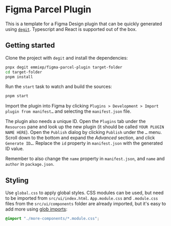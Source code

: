# Figma Parcel Plugin

This is a template for a Figma Design plugin that can be quickly generated using [`degit`](https://github.com/Rich-Harris/degit).
Typescript and React is supported out of the box.

## Getting started

Clone the project with `degit` and install the dependencies:

```sh
pnpx degit emmiep/figma-parcel-plugin target-folder
cd target-folder
pnpm install
```

Run the `start` task to watch and build the sources:

```sh
pnpm start
```

Import the plugin into Figma by clicking `Plugins > Development > Import plugin from manifest…` and selecting the `manifest.json` file.

The plugin also needs a unique ID.
Open the `Plugins` tab under the `Resources` pane and look up the new plugin (it should be called `YOUR PLUGIN NAME HERE`).
Open the `Publish` dialog by clicking `Publish` under the `…` menu.
Scroll down to the bottom and expand the _Advanced_ section, and click `Generate ID…`.
Replace the `id` property in `manifest.json` with the generated ID value.

Remember to also change the `name` property in `manifest.json`, and `name` and `author` in `package.json`.

## Styling

Use `global.css` to apply global styles.
CSS modules can be used, but need to be imported from `src/ui/index.html`.
`App.module.css` and `.module.css` files from the `src/ui/components` folder are already imported, but it's easy to add more using [glob imports](https://parceljs.org/features/dependency-resolution/#glob-specifiers):

```css
@import "./more-components/*.module.css";
```
